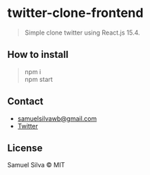 # twitter-clone-frontend

> Simple clone twitter using React.js 15.4.

## How to install

> npm i <br>
> npm start

## Contact

- samuelsilvawb@gmail.com
- [Twitter](https://twitter.com/samuelsilvadev)

## License

Samuel Silva &copy; MIT
